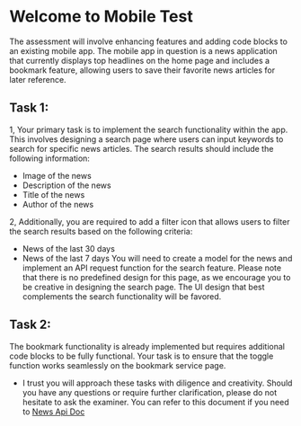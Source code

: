 # Welcome to Mobile Test
The assessment will involve enhancing features and adding code blocks to an existing mobile app.
The mobile app in question is a news application that currently displays top headlines on the home page and includes a bookmark feature, allowing users to save their favorite news articles for later reference.
## Task 1:
1, Your primary task is to implement the search functionality within the app. This involves designing a search page where users can input keywords to search for specific news articles. The search results should include the following information:
- Image of the news
- Description of the news
- Title of the news
- Author of the news

2, Additionally, you are required to add a filter icon that allows users to filter the search results based on the following criteria:
- News of the last 30 days
- News of the last 7 days
You will need to create a model for the news and implement an API request function for the search feature. Please note that there is no predefined design for this page, as we encourage you to be creative in designing the search page. The UI design that best complements the search functionality will be favored.
## Task 2:
The bookmark functionality is already implemented but requires additional code blocks to be fully functional. Your task is to ensure that the toggle function works seamlessly on the bookmark service page.
* I trust you will approach these tasks with diligence and creativity. Should you have any questions or require further clarification, please do not hesitate to ask the examiner.
You can refer to this document if you need to [ News Api Doc](https://newsapi.org/docs/get-started#search)

